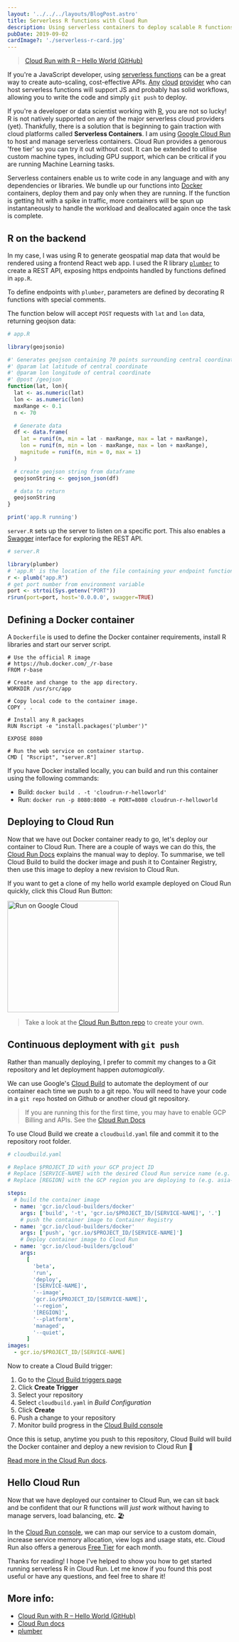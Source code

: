 ```yaml
---
layout: '../../../layouts/BlogPost.astro'
title: Serverless R functions with Cloud Run
description: Using serverless containers to deploy scalable R functions.
pubDate: 2019-09-02
cardImage?: './serverless-r-card.jpg'
---
```


> [Cloud Run with R – Hello World (GitHub)](https://github.com/Jinksi/cloudrun-helloworld-r)

If you're a JavaScript developer, using [serverless functions](https://en.wikipedia.org/wiki/Serverless_computing) can be a great way to create auto-scaling, cost-effective APIs. [Any](https://www.netlify.com/products/functions/) [cloud](https://cloud.google.com/functions/) [provider](https://azure.microsoft.com/en-us/services/functions/) who can host serverless functions will support JS and probably has solid workflows, allowing you to write the code and simply `git push` to deploy.

If you're a developer or data scientist working with [R](<https://en.wikipedia.org/wiki/R_(programming_language)>), you are not so lucky! R is not natively supported on any of the major serverless cloud providers (yet). Thankfully, there is a solution that is beginning to gain traction with cloud platforms called **Serverless Containers**. I am using [Google Cloud Run](https://cloud.run/) to host and manage serverless containers. Cloud Run provides a genorous 'free tier' so you can try it out without cost. It can be extended to utilise custom machine types, including GPU support, which can be critical if you are running Machine Learning tasks.

Serverless containers enable us to write code in any language and with any dependencies or libraries. We bundle up our functions into [Docker](https://www.docker.com/resources/what-container) containers, deploy them and pay only when they are running. If the function is getting hit with a spike in traffic, more containers will be spun up instantaneously to handle the workload and deallocated again once the task is complete.

## R on the backend

In my case, I was using R to generate geospatial map data that would be rendered using a frontend React web app. I used the R library [`plumber`](https://www.rplumber.io) to create a REST API, exposing https endpoints handled by functions defined in `app.R`.

To define endpoints with `plumber`, parameters are defined by decorating R functions with special comments.

The function below will accept `POST` requests with `lat` and `lon` data, returning geojson data:

```r
# app.R

library(geojsonio)

#' Generates geojson containing 70 points surrounding central coordinate
#' @param lat latitude of central coordinate
#' @param lon longitude of central coordinate
#' @post /geojson
function(lat, lon){
  lat <- as.numeric(lat)
  lon <- as.numeric(lon)
  maxRange <- 0.1
  n <- 70

  # Generate data
  df <- data.frame(
    lat = runif(n, min = lat - maxRange, max = lat + maxRange),
    lon = runif(n, min = lon - maxRange, max = lon + maxRange),
    magnitude = runif(n, min = 0, max = 1)
  )

  # create geojson string from dataframe
  geojsonString <- geojson_json(df)

  # data to return
  geojsonString
}

print('app.R running')
```

`server.R` sets up the server to listen on a specific port. This also enables a [Swagger](https://swagger.io) interface for exploring the REST API.

```r
# server.R

library(plumber)
# 'app.R' is the location of the file containing your endpoint functions
r <- plumb("app.R")
# get port number from environment variable
port <- strtoi(Sys.getenv("PORT"))
r$run(port=port, host='0.0.0.0', swagger=TRUE)
```

## Defining a Docker container

A `Dockerfile` is used to define the Docker container requirements, install R libraries and start our server script.

```docker
# Use the official R image
# https://hub.docker.com/_/r-base
FROM r-base

# Create and change to the app directory.
WORKDIR /usr/src/app

# Copy local code to the container image.
COPY . .

# Install any R packages
RUN Rscript -e "install.packages('plumber')"

EXPOSE 8080

# Run the web service on container startup.
CMD [ "Rscript", "server.R"]
```

If you have Docker installed locally, you can build and run this container using the following commands:

- Build: `docker build . -t 'cloudrun-r-helloworld'`
- Run: `docker run -p 8080:8080 -e PORT=8080 cloudrun-r-helloworld`

## Deploying to Cloud Run

Now that we have out Docker container ready to go, let's deploy our container to Cloud Run.
There are a couple of ways we can do this, the [Cloud Run Docs](https://cloud.google.com/run/docs/quickstarts/build-and-deploy) explains the manual way to deploy. To summarise, we tell Cloud Build to build the docker image and push it to Container Registry, then use this image to deploy a new revision to Cloud Run.

If you want to get a clone of my hello world example deployed on Cloud Run quickly, click this Cloud Run Button:

[<img width="250" alt="Run on Google Cloud" src="https://deploy.cloud.run/button.svg" />](https://deploy.cloud.run/?git_repo=https://github.com/Jinksi/cloudrun-helloworld-r.git)

> Take a look at the [Cloud Run Button repo](https://github.com/GoogleCloudPlatform/cloud-run-button) to create your own.

## Continuous deployment with `git push`

Rather than manually deploying, I prefer to commit my changes to a Git repository and let deployment happen _automagically_.

We can use Google's [Cloud Build](https://cloud.google.com/cloud-build/) to automate the deployment of our container each time we push to a git repo. You will need to have your code in a `git repo` hosted on Github or another cloud git repository.

> If you are running this for the first time, you may have to enable GCP Billing and APIs. See the [Cloud Run Docs](https://cloud.google.com/run/docs/continuous-deployment)

To use Cloud Build we create a `cloudbuild.yaml` file and commit it to the repository root folder.

```yaml
# cloudbuild.yaml

# Replace $PROJECT_ID with your GCP project ID
# Replace [SERVICE-NAME] with the desired Cloud Run service name (e.g. hello-world)
# Replace [REGION] with the GCP region you are deploying to (e.g. asia-northeast1)

steps:
  # build the container image
  - name: 'gcr.io/cloud-builders/docker'
    args: ['build', '-t', 'gcr.io/$PROJECT_ID/[SERVICE-NAME]', '.']
    # push the container image to Container Registry
  - name: 'gcr.io/cloud-builders/docker'
    args: ['push', 'gcr.io/$PROJECT_ID/[SERVICE-NAME]']
    # Deploy container image to Cloud Run
  - name: 'gcr.io/cloud-builders/gcloud'
    args:
      [
        'beta',
        'run',
        'deploy',
        '[SERVICE-NAME]',
        '--image',
        'gcr.io/$PROJECT_ID/[SERVICE-NAME]',
        '--region',
        '[REGION]',
        '--platform',
        'managed',
        '--quiet',
      ]
images:
  - gcr.io/$PROJECT_ID/[SERVICE-NAME]
```

Now to create a Cloud Build trigger:

1. Go to the [Cloud Build triggers page](https://console.cloud.google.com/cloud-build/triggers)
1. Click **Create Trigger**
1. Select your repository
1. Select `cloudbuild.yaml` in _Build Configuration_
1. Click **Create**
1. Push a change to your repository
1. Monitor build progress in the [Cloud Build console](https://console.cloud.google.com/cloud-build/builds)

Once this is setup, anytime you push to this repository, Cloud Build will build the Docker container and deploy a new revision to Cloud Run 🎉

[Read more in the Cloud Run docs](https://cloud.google.com/run/docs/continuous-deployment).

## Hello Cloud Run

Now that we have deployed our container to Cloud Run, we can sit back and be confident that our R functions will _just work_ without having to manage servers, load balancing, etc. 🏖

In the [Cloud Run console](https://console.cloud.google.com/run), we can map our service to a custom domain, increase service memory allocation, view logs and usage stats, etc. Cloud Run also offers a generous [Free Tier](https://cloud.google.com/run/pricing) for each month.

Thanks for reading! I hope I've helped to show you how to get started running serverless R in Cloud Run. Let me know if you found this post useful or have any questions, and feel free to share it!

## More info:

- [Cloud Run with R – Hello World (GitHub)](https://github.com/Jinksi/cloudrun-helloworld-r)
- [Cloud Run docs](https://cloud.google.com/run/docs/)
- [plumber](https://www.rplumber.io)
